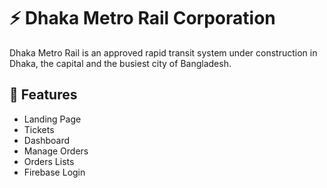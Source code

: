 # :zap: Dhaka Metro Rail Corporation
Dhaka Metro Rail is an approved rapid transit system under construction in Dhaka, the capital and the busiest city of Bangladesh.

## 📄 Features

<ul>
      <li>Landing Page</li>
      <li>Tickets</li>
      <li>Dashboard</li>
      <li>Manage Orders</li>
      <li>Orders Lists</li>
      <li>Firebase Login</li>
</ul>


